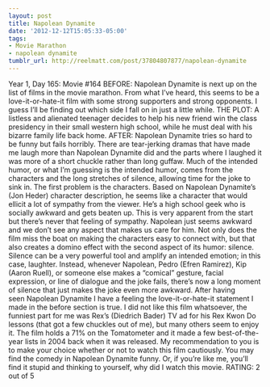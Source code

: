 ```yaml
---
layout: post
title: Napolean Dynamite
date: '2012-12-12T15:05:33-05:00'
tags:
- Movie Marathon
- napolean dynamite
tumblr_url: http://reelmatt.com/post/37804807877/napolean-dynamite
---
```

Year 1, Day 165: Movie #164
BEFORE: Napolean Dynamite is next up on the list of films in the movie marathon. From what I’ve heard, this seems to be a love-it-or-hate-it film with some strong supporters and strong opponents. I guess I’ll be finding out which side I fall on in just a little while.
THE PLOT: A listless and alienated teenager decides to help his new friend win the class presidency in their small western high school, while he must deal with his bizarre family life back home.
AFTER: Napolean Dynamite tries so hard to be funny but fails horribly. There are tear-jerking dramas that have made me laugh more than Napolean Dynamite did and the parts where I laughed it was more of a short chuckle rather than long guffaw.
Much of the intended humor, or what I’m guessing is the intended humor, comes from the characters and the long stretches of silence, allowing time for the joke to sink in. The first problem is the characters. Based on Napolean Dynamite’s (Jon Heder) character description, he seems like a character that would ellicit a lot of sympathy from the viewer. He’s a high school geek who is socially awkward and gets beaten up. This is very apparent from the start but there’s never that feeling of sympathy. Napolean just seems awkward and we don’t see any aspect that makes us care for him.
Not only does the film miss the boat on making the characters easy to connect with, but that also creates a domino effect with the second aspect of its humor: silence. Silence can be a very powerful tool and amplify an intended emotion; in this case, laughter. Instead, whenever Napolean, Pedro (Efren Ramirez), Kip (Aaron Ruell), or someone else makes a “comical” gesture, facial expression, or line of dialogue and the joke fails, there’s now a long moment of silence that just makes the joke even more awkward.
After having seen Napolean Dynamite I have a feeling the love-it-or-hate-it statement I made in the before section is true. I did not like this film whatsoever, the funniest part for me was Rex’s (Diedrich Bader) TV ad for his Rex Kwon Do lessons (that got a few chuckles out of me), but many others seem to enjoy it. The film holds a 71% on the Tomatometer and it made a few best-of-the-year lists in 2004 back when it was released. My recommendation to you is to make your choice whether or not to watch this film cautiously. You may find the comedy in Napolean Dynamite funny. Or, if you’re like me, you’ll find it stupid and thinking to yourself, why did I watch this movie.
RATING: 2 out of 5
